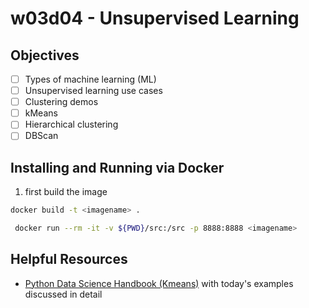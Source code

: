# w03d04 - Unsupervised Learning

## Objectives 
- [ ] Types of machine learning (ML)
- [ ] Unsupervised learning use cases
- [ ] Clustering demos
- [ ] kMeans
- [ ] Hierarchical clustering
- [ ] DBScan

## Installing and Running via Docker
1. first build the image

```sh
docker build -t <imagename> .
```

```sh
 docker run --rm -it -v ${PWD}/src:/src -p 8888:8888 <imagename>
```

## Helpful Resources
- [Python Data Science Handbook (Kmeans)](https://jakevdp.github.io/PythonDataScienceHandbook/05.11-k-means.html) with today's examples discussed in detail